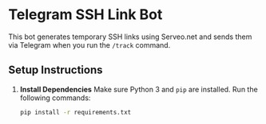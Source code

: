  # Telegram SSH Link Bot

This bot generates temporary SSH links using Serveo.net and sends them via Telegram when you run the `/track` command.

## Setup Instructions

1. **Install Dependencies**
   Make sure Python 3 and `pip` are installed. Run the following commands:
   ```bash
   pip install -r requirements.txt
